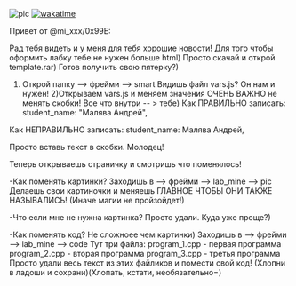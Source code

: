 ![pic](https://i.imgur.com/FBfLet0.png)
[![wakatime](https://wakatime.com/badge/github/0x99E/easy_labka.svg)](https://wakatime.com/badge/github/0x99E/easy_labka)

Привет от @mi_xxx/0x99E:

Рад тебя видеть и у меня для тебя хорошие новости!
Для того чтобы оформить лабку тебе не нужен больше html)
Просто скачай и открой template.rar)
Готов получить свою пятерку?)

1) Открой папку —> фрейми —> smart
Видишь файл vars.js? Он нам и нужен!
2)Открываем vars.js и меняем значения
ОЧЕНЬ ВАЖНО не менять скобки! Все что внутри -- > тебе)
Как ПРАВИЛЬНО записать:
student_name: "Малява Андрей",

Как НЕПРАВИЛЬНО записать:
student_name: Малява Андрей,

Просто вставь текст в скобки.
Молодец!

Теперь открываешь страничку и смотришь что поменялось!

-Как поменять картинки?
Заходишь в —> фрейми —> lab_mine —> pic
Делаешь свои картиночки и меняешь
ГЛАВНОЕ ЧТОБЫ ОНИ ТАКЖЕ НАЗЫВАЛИСЬ!
(Иначе магии не пройзойдет!)

-Что если мне не нужна картинка?
Просто удали. Куда уже проще?)

-Как поменять код?
Не сложноее чем картинки)
Заходишь в —> фрейми —> lab_mine —> code
Тут три файла:
program_1.cpp - первая программа
program_2.cpp - вторая программа
program_3.cpp - третья программа
Просто удали весь текст из этих файликов и помести свой код!
(Хлопни в ладоши и сохрани)(Хлопать, кстати, необязательно=)
